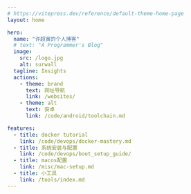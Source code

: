 ```yaml
---
# https://vitepress.dev/reference/default-theme-home-page
layout: home

hero:
  name: "许超寅的个人博客"
  # text: "A Programmer's Blog"
  image:
    src: /logo.jpg
    alt: surwall
  tagline: Insights
  actions:
    - theme: brand
      text: 网址导航
      link: /websites/
    - theme: alt
      text: 安卓
      link: /code/android/toolchain.md

features:
  - title: docker tutorial
    link: /code/devops/docker-mastery.md
  - title: 系统安装与配置
    link: /code/devops/boot_setup_guide/
  - title: macos配置
    link: /misc/mac-setup.md
  - title: 小工具
    link: /tools/index.md
---
```


<style lang="css">
.image-container .image-src {
  border-radius: 50%;
  width: 250px;
  height: 250px;
}
</style>